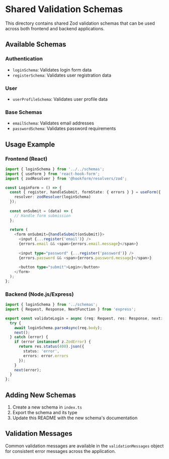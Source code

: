 # Shared Validation Schemas

This directory contains shared Zod validation schemas that can be used across both frontend and backend applications.

## Available Schemas

### Authentication
- `loginSchema`: Validates login form data
- `registerSchema`: Validates user registration data

### User
- `userProfileSchema`: Validates user profile data

### Base Schemas
- `emailSchema`: Validates email addresses
- `passwordSchema`: Validates password requirements

## Usage Example

### Frontend (React)
```typescript
import { loginSchema } from '../../schemas';
import { useForm } from 'react-hook-form';
import { zodResolver } from '@hookform/resolvers/zod';

const LoginForm = () => {
  const { register, handleSubmit, formState: { errors } } = useForm({
    resolver: zodResolver(loginSchema)
  });
  
  const onSubmit = (data) => {
    // Handle form submission
  };
  
  return (
    <form onSubmit={handleSubmit(onSubmit)}>
      <input {...register('email')} />
      {errors.email && <span>{errors.email.message}</span>}
      
      <input type="password" {...register('password')} />
      {errors.password && <span>{errors.password.message}</span>}
      
      <button type="submit">Login</button>
    </form>
  );
};
```

### Backend (Node.js/Express)
```typescript
import { loginSchema } from '../schemas';
import { Request, Response, NextFunction } from 'express';

export const validateLogin = async (req: Request, res: Response, next: NextFunction) => {
  try {
    await loginSchema.parseAsync(req.body);
    next();
  } catch (error) {
    if (error instanceof z.ZodError) {
      return res.status(400).json({
        status: 'error',
        errors: error.errors
      });
    }
    next(error);
  }
};
```

## Adding New Schemas

1. Create a new schema in `index.ts`
2. Export the schema and its type
3. Update this README with the new schema's documentation

## Validation Messages

Common validation messages are available in the `validationMessages` object for consistent error messages across the application.
